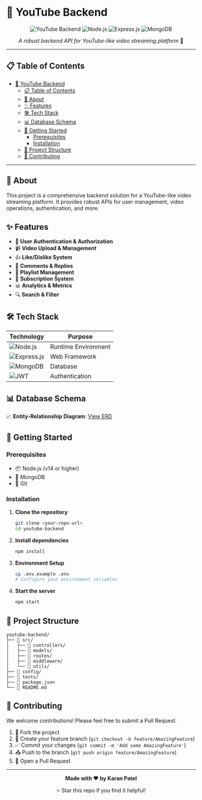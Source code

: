 # 🎥 YouTube Backend

<div align="center">

![YouTube Backend](https://img.shields.io/badge/YouTube-Backend-red?style=for-the-badge&logo=youtube&logoColor=white)
![Node.js](https://img.shields.io/badge/Node.js-339933?style=for-the-badge&logo=node.js&logoColor=white)
![Express.js](https://img.shields.io/badge/Express.js-000000?style=for-the-badge&logo=express&logoColor=white)
![MongoDB](https://img.shields.io/badge/MongoDB-47A248?style=for-the-badge&logo=mongodb&logoColor=white)

*A robust backend API for YouTube-like video streaming platform* 🚀

</div>

---

## 📋 Table of Contents

- [🎥 YouTube Backend](#-youtube-backend)
  - [📋 Table of Contents](#-table-of-contents)
  - [🎯 About](#-about)
  - [✨ Features](#-features)
  - [🛠️ Tech Stack](#️-tech-stack)
  - [📊 Database Schema](#-database-schema)
  - [🚀 Getting Started](#-getting-started)
    - [Prerequisites](#prerequisites)
    - [Installation](#installation)
  - [📁 Project Structure](#-project-structure)
  - [🤝 Contributing](#-contributing)

---

## 🎯 About

This project is a comprehensive backend solution for a YouTube-like video streaming platform. It provides robust APIs for user management, video operations, authentication, and more.

## ✨ Features

- 🔐 **User Authentication & Authorization**
- 📹 **Video Upload & Management**
- 👍 **Like/Dislike System**
- 💬 **Comments & Replies**
- 📝 **Playlist Management**
- 🔔 **Subscription System**
- 📊 **Analytics & Metrics**
- 🔍 **Search & Filter**

## 🛠️ Tech Stack

| Technology | Purpose |
|------------|---------|
| ![Node.js](https://img.shields.io/badge/-Node.js-339933?style=flat&logo=node.js&logoColor=white) | Runtime Environment |
| ![Express.js](https://img.shields.io/badge/-Express.js-000000?style=flat&logo=express&logoColor=white) | Web Framework |
| ![MongoDB](https://img.shields.io/badge/-MongoDB-47A248?style=flat&logo=mongodb&logoColor=white) | Database |
| ![JWT](https://img.shields.io/badge/-JWT-000000?style=flat&logo=jsonwebtokens&logoColor=white) | Authentication |

## 📊 Database Schema

📈 **Entity-Relationship Diagram**: [View ERD](https://app.eraser.io/workspace/XMonkOn1vlAeEf7s6fui?origin=share)

## 🚀 Getting Started

### Prerequisites

- 📦 Node.js (v14 or higher)
- 🍃 MongoDB
- 📝 Git

### Installation

1. **Clone the repository**
   ```bash
   git clone <your-repo-url>
   cd youtube-backend
   ```

2. **Install dependencies**
   ```bash
   npm install
   ```

3. **Environment Setup**
   ```bash
   cp .env.example .env
   # Configure your environment variables
   ```

4. **Start the server**
   ```bash
   npm start
   ```

## 📁 Project Structure

```
youtube-backend/
├── 📂 src/
│   ├── 📂 controllers/
│   ├── 📂 models/
│   ├── 📂 routes/
│   ├── 📂 middleware/
│   └── 📂 utils/
├── 📂 config/
├── 📂 tests/
├── 📄 package.json
└── 📄 README.md
```

## 🤝 Contributing

We welcome contributions! Please feel free to submit a Pull Request.

1. 🍴 Fork the project
2. 🔀 Create your feature branch (`git checkout -b feature/AmazingFeature`)
3. ✅ Commit your changes (`git commit -m 'Add some AmazingFeature'`)
4. 📤 Push to the branch (`git push origin feature/AmazingFeature`)
5. 🔄 Open a Pull Request

---

<div align="center">

**Made with ❤️ by Karan Patel**

⭐ Star this repo if you find it helpful!

</div>
